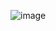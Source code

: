![image](https://github.com/yl-me/Notes-of-computer-graphics/blob/master/NeHe/Lesson2.First%20Polygon/Screenshot.png)